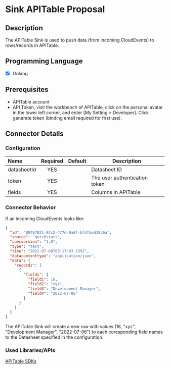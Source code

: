 # Sink APITable Proposal

## Description

The APITable Sink is used to push data (from incoming CloudEvents) to rows/records in APITable.

## Programming Language

-[x] Golang

## Prerequisites

- APITable account
- API Token, visit the workbench of APITable, click on the personal avatar in the lower left corner, and enter [My Setting > Developer]. Click generate token (binding email required for first use).

## Connector Details

### Configuration

| Name        | Required | Default | Description                                                                               |
| :---------- | :------: | :-----: | ----------------------------------------------------------------------------------------- |
| datasheetId | YES | | Datasheet ID |
| token   | YES | | The user authentication token |
| fields  | YES | | Columns in APITable |

### Connector Behavior

If an incoming CloudEvents looks like:

```json
{
  "id": "88767821-92c2-477d-9a6f-bfdfbed19c6a",
  "source": "quickstart",
  "specversion": "1.0",
  "type": "test",
  "time": "2022-07-08T03:17:03.139Z",
  "datacontenttype": "application/json",
  "data": {
    "records": [
      {
        "fields": {
          "field1": 18,
          "field2": "xyz",
          "field3": "Development Manager",
          "field4": "2022-07-06"
        }
      }
    ]
  }
}
```

The APITable Sink will create a new row with values (18, "xyz", "Development Manager", "2022-07-06") to each coresponding field names to the Datasheet specified in the configuration.

### Used Libraries/APIs

[APITable SDKs](https://developers.apitable.com/api/quick-start)
